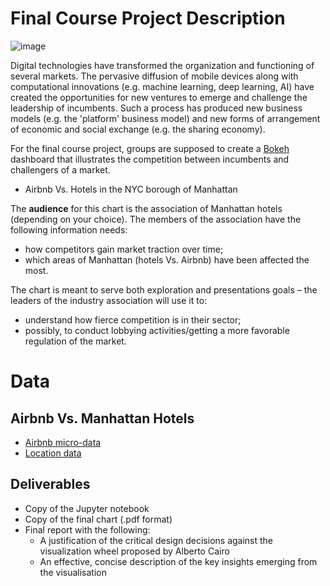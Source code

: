 Final Course Project Description
================================
![image](https://img4.cityrealty.com/neo/i/p/mig/airbnb_guide.jpg)



Digital technologies have transformed the organization and functioning of
several markets. The pervasive diffusion of mobile devices along with
computational innovations (e.g. machine learning, deep learning, AI) have
created the opportunities for new ventures to emerge and challenge the
leadership of incumbents. Such a process has produced new business models (e.g.
the 'platform' business model) and new forms of arrangement of economic and
social exchange (e.g. the sharing economy). 

For the final course project, groups are supposed to create a [Bokeh](https://docs.bokeh.org/en/latest/index.html) dashboard
that illustrates the competition between incumbents and challengers of a market.

+ Airbnb Vs. Hotels in the NYC borough of Manhattan

The **audience** for this chart is the association of Manhattan hotels (depending on your choice). The
members of the association have the following information needs:

+ how competitors gain market traction over time;
+ which areas of Manhattan (hotels Vs. Airbnb) have been affected the most.

The chart is meant to serve both exploration and presentations goals – the
leaders of the industry association will use it to:
+ understand how fierce competition is in their sector;
+ possibly, to conduct lobbying activities/getting a more favorable regulation of the market.


Data
====

Airbnb Vs. Manhattan Hotels
--------------------------------------

+ [Airbnb micro-data](http://insideairbnb.com/get-the-data.html)
+ [Location data ](https://github.com/kavgan/OpinRank)


Deliverables
------------

+ Copy of the Jupyter notebook
+ Copy of the final chart (.pdf format)
+ Final report with the following:
   - A justification of the critical design decisions against the visualization wheel proposed by Alberto Cairo
   - An effective, concise description of the key insights emerging from the visualisation

